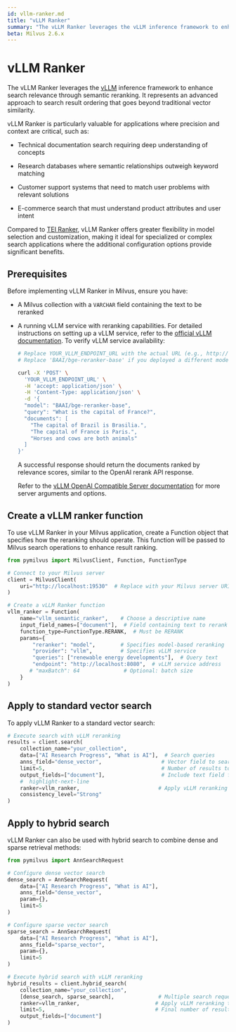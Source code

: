 ```yaml
---
id: vllm-ranker.md
title: "vLLM Ranker"
summary: "The vLLM Ranker leverages the vLLM inference framework to enhance search relevance through semantic reranking. It represents an advanced approach to search result ordering that goes beyond traditional vector similarity."
beta: Milvus 2.6.x
---
```


# vLLM Ranker

The vLLM Ranker leverages the [vLLM](https://docs.vllm.ai/en/latest/index.html) inference framework to enhance search relevance through semantic reranking. It represents an advanced approach to search result ordering that goes beyond traditional vector similarity.

vLLM Ranker is particularly valuable for applications where precision and context are critical, such as:

- Technical documentation search requiring deep understanding of concepts

- Research databases where semantic relationships outweigh keyword matching

- Customer support systems that need to match user problems with relevant solutions

- E-commerce search that must understand product attributes and user intent

Compared to [TEI Ranker](tei-ranker.md), vLLM Ranker offers greater flexibility in model selection and customization, making it ideal for specialized or complex search applications where the additional configuration options provide significant benefits.

## Prerequisites

Before implementing vLLM Ranker in Milvus, ensure you have:

- A Milvus collection with a `VARCHAR` field containing the text to be reranked

- A running vLLM service with reranking capabilities. For detailed instructions on setting up a vLLM service, refer to the [official vLLM documentation](https://docs.vllm.ai/en/latest/getting_started/installation.html). To verify vLLM service availability:

    ```bash
    # Replace YOUR_VLLM_ENDPOINT_URL with the actual URL (e.g., http://<service-ip>:<port>/v1/rerank)
    # Replace 'BAAI/bge-reranker-base' if you deployed a different model
    
    curl -X 'POST' \
      'YOUR_VLLM_ENDPOINT_URL' \
      -H 'accept: application/json' \
      -H 'Content-Type: application/json' \
      -d '{
      "model": "BAAI/bge-reranker-base",
      "query": "What is the capital of France?",
      "documents": [
        "The capital of Brazil is Brasilia.",
        "The capital of France is Paris.",
        "Horses and cows are both animals"
      ]
    }'
    ```

    A successful response should return the documents ranked by relevance scores, similar to the OpenAI rerank API response.

    Refer to the [vLLM OpenAI Compatible Server documentation](https://docs.vllm.ai/en/latest/serving/openai_compatible_server.html#re-rank-api) for more server arguments and options.

## Create a vLLM ranker function

To use vLLM Ranker in your Milvus application, create a Function object that specifies how the reranking should operate. This function will be passed to Milvus search operations to enhance result ranking.

```python
from pymilvus import MilvusClient, Function, FunctionType

# Connect to your Milvus server
client = MilvusClient(
    uri="http://localhost:19530"  # Replace with your Milvus server URI
)

# Create a vLLM Ranker function
vllm_ranker = Function(
    name="vllm_semantic_ranker",    # Choose a descriptive name
    input_field_names=["document"],  # Field containing text to rerank
    function_type=FunctionType.RERANK,  # Must be RERANK
    params={
        "reranker": "model",        # Specifies model-based reranking
        "provider": "vllm",         # Specifies vLLM service
        "queries": ["renewable energy developments"],  # Query text
        "endpoint": "http://localhost:8080",  # vLLM service address
       # "maxBatch": 64              # Optional: batch size
    }
)
```

## Apply to standard vector search

To apply vLLM Ranker to a standard vector search:

```python
# Execute search with vLLM reranking
results = client.search(
    collection_name="your_collection",
    data=["AI Research Progress", "What is AI"],  # Search queries
    anns_field="dense_vector",                   # Vector field to search
    limit=5,                                     # Number of results to return
    output_fields=["document"],                  # Include text field for reranking
    #  highlight-next-line
    ranker=vllm_ranker,                         # Apply vLLM reranking
    consistency_level="Strong"
)
```

## Apply to hybrid search

vLLM Ranker can also be used with hybrid search to combine dense and sparse retrieval methods:

```python
from pymilvus import AnnSearchRequest

# Configure dense vector search
dense_search = AnnSearchRequest(
    data=["AI Research Progress", "What is AI"],
    anns_field="dense_vector",
    param={},
    limit=5
)

# Configure sparse vector search  
sparse_search = AnnSearchRequest(
    data=["AI Research Progress", "What is AI"],
    anns_field="sparse_vector", 
    param={},
    limit=5
)

# Execute hybrid search with vLLM reranking
hybrid_results = client.hybrid_search(
    collection_name="your_collection",
    [dense_search, sparse_search],              # Multiple search requests
    ranker=vllm_ranker,                        # Apply vLLM reranking to combined results
    limit=5,                                   # Final number of results
    output_fields=["document"]
)
```